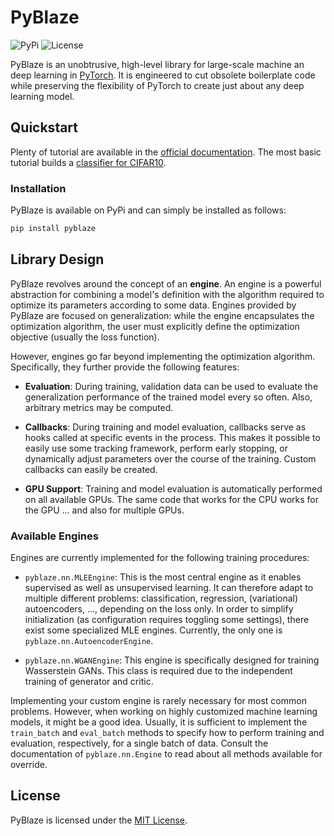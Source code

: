 # PyBlaze

![PyPi](https://img.shields.io/pypi/v/pyblaze?label=version)
![License](https://img.shields.io/github/license/borchero/pyblaze?label=license)

PyBlaze is an unobtrusive, high-level library for large-scale machine an deep learning in
[PyTorch](https://pytorch.org). It is engineered to cut obsolete boilerplate code while preserving
the flexibility of PyTorch to create just about any deep learning model.

## Quickstart

Plenty of tutorial are available in the [official documentation](https://pyblaze.borchero.com/).
The most basic tutorial builds a
[classifier for CIFAR10](https://pyblaze.borchero.com/examples/classifier.html).

### Installation

PyBlaze is available on PyPi and can simply be installed as follows:

```bash
pip install pyblaze
```

## Library Design

PyBlaze revolves around the concept of an **engine**. An engine is a powerful abstraction for
combining a model's definition with the algorithm required to optimize its parameters according to
some data. Engines provided by PyBlaze are focused on generalization: while the engine encapsulates
the optimization algorithm, the user must explicitly define the optimization objective (usually the
loss function).

However, engines go far beyond implementing the optimization algorithm. Specifically, they further
provide the following features:

- **Evaluation**: During training, validation data can be used to evaluate the generalization
  performance of the trained model every so often. Also, arbitrary metrics may be computed.

- **Callbacks**: During training and model evaluation, callbacks serve as hooks called at specific
  events in the process. This makes it possible to easily use some tracking framework, perform
  early stopping, or dynamically adjust parameters over the course of the training. Custom
  callbacks can easily be created.

- **GPU Support**: Training and model evaluation is automatically performed on all available GPUs.
  The same code that works for the CPU works for the GPU ... and also for multiple GPUs.

### Available Engines

Engines are currently implemented for the following training procedures:

- `pyblaze.nn.MLEEngine`: This is the most central engine as it enables supervised as well as
  unsupervised learning. It can therefore adapt to multiple different problems: classification,
  regression, (variational) autoencoders, ..., depending on the loss only. In order to simplify
  initialization (as configuration requires toggling some settings), there exist some specialized
  MLE engines. Currently, the only one is `pyblaze.nn.AutoencoderEngine`.

- `pyblaze.nn.WGANEngine`: This engine is specifically designed for training Wasserstein GANs.
  This class is required due to the independent training of generator and critic.

Implementing your custom engine is rarely necessary for most common problems. However, when working
on highly customized machine learning models, it might be a good idea. Usually, it is sufficient to
implement the `train_batch` and `eval_batch` methods to specify how to perform training and
evaluation, respectively, for a single batch of data. Consult the documentation of
`pyblaze.nn.Engine` to read about all methods available for override.

## License

PyBlaze is licensed under the [MIT License](LICENSE).
